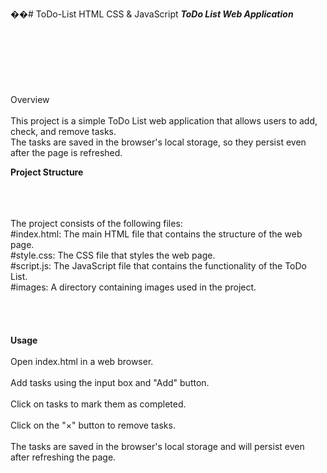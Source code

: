 ��#   T o D o - L i s t 
 
HTML CSS & JavaScript
 
_**ToDo List Web Application**_
<br><br><br><br><br><br><br><br>
Overview
<br>
<br>This project is a simple ToDo List web application that allows users to add, check, and remove tasks. <br>The tasks are saved in the browser's local storage, so they persist even after the page is refreshed.<br>

**Project Structure**
<br>
<br>
<br>
<br>

The project consists of the following files:
<br>
#index.html: The main HTML file that contains the structure of the web page.<br>
#style.css: The CSS file that styles the web page.<br>
#script.js: The JavaScript file that contains the functionality of the ToDo List.<br>
#images: A directory containing images used in the project.<br>
<br>
<br>
<br>
<br>
**Usage**
<br>
<br>Open index.html in a web browser.<br>
<br>Add tasks using the input box and "Add" button.<br>
<br>Click on tasks to mark them as completed.<br>
<br>Click on the "×" button to remove tasks.<br>
<br>The tasks are saved in the browser's local storage and will persist even after refreshing the page.<br>
